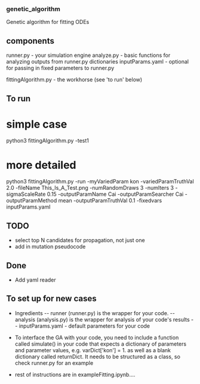 ### genetic_algorithm
Genetic algorithm for fitting ODEs

## components 
runner.py - your simulation engine
analyze.py - basic functions for analyzing outputs from runner.py dictionaries
inputParams.yaml - optional for passing in fixed parameters to runner.py

fittingAlgorithm.py - the workhorse (see 'to run' below) 


## To run
# simple case 
python3 fittingAlgorithm.py -test1

# more detailed
python3 fittingAlgorithm.py -run -myVariedParam kon -variedParamTruthVal 2.0 -fileName This_Is_A_Test.png -numRandomDraws 3 -numIters 3 -sigmaScaleRate 0.15 -outputParamName Cai -outputParamSearcher Cai -outputParamMethod mean -outputParamTruthVal 0.1 -fixedvars inputParams.yaml 

## TODO
- select top N candidates for propagation, not just one
- add in mutation pseudocode 

## Done 
- Add yaml reader

## To set up for new cases 
- Ingredients 
-- runner (runner.py) is the wrapper for your code. 
-- analysis (analysis.py) is the wrapper for analysis of your code's results
-- inputParams.yaml  - default parameters for your code 

- To interface the GA with your code, you need to include a function called
simulate() in your code that expects a dictionary of parameters and 
parameter values, e.g. 
  varDict['kon'] = 1.
as well as a blank dictionary called returnDict. It needs to be structured as a class, so check runner.py for an example  
- rest of instructions are in exampleFitting.ipynb....



